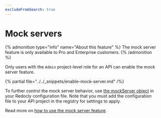 ```yaml
---
excludeFromSearch: true
---
```


# Mock servers

{% admonition type="info" name="About this feature" %}
The mock server feature is only available to Pro and Enterprise customers.
{% /admonition %}

Only users with the `Admin` project-level role for an API can enable the mock server feature.

{% partial file="../../_snippets/enable-mock-server.md" /%}

To further control the mock server behavior, use [the mockServer object](/docs/cli/configuration#mockserver-object) in your Redocly configuration file. Note that you must add the configuration file to your API project in the registry for settings to apply.

Read more on [how to use the mock server feature](../guides/mock-server-quickstart.md).
